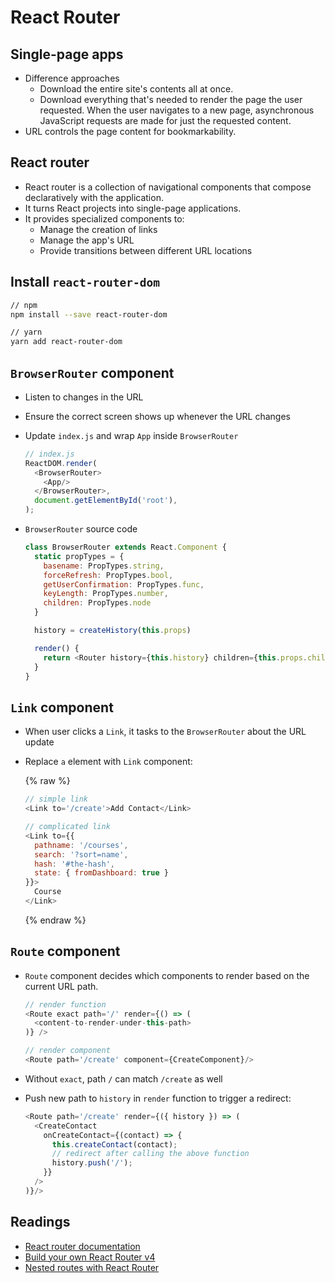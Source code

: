 # React Router

## Single-page apps
- Difference approaches
  - Download the entire site's contents all at once.
  - Download everything that's needed to render the page the user requested. When the user navigates to a new page, asynchronous JavaScript requests are made for just the requested content.
- URL controls the page content for bookmarkability.

## React router
- React router is a collection of navigational components that compose declaratively with the application.
- It turns React projects into single-page applications.
- It provides specialized components to:
  - Manage the creation of links
  - Manage the app's URL
  - Provide transitions between different URL locations

## Install `react-router-dom`

```sh
// npm
npm install --save react-router-dom

// yarn
yarn add react-router-dom
```

## `BrowserRouter` component
- Listen to changes in the URL
- Ensure the correct screen shows up whenever the URL changes
- Update `index.js` and wrap `App` inside `BrowserRouter`

  ```js
  // index.js
  ReactDOM.render(
    <BrowserRouter>
      <App/>
    </BrowserRouter>,
    document.getElementById('root'),
  );
  ```

- `BrowserRouter` source code

  ```js
  class BrowserRouter extends React.Component {
    static propTypes = {
      basename: PropTypes.string,
      forceRefresh: PropTypes.bool,
      getUserConfirmation: PropTypes.func,
      keyLength: PropTypes.number,
      children: PropTypes.node
    }
  
    history = createHistory(this.props)
  
    render() {
      return <Router history={this.history} children={this.props.children} />
    }
  }
  ```

## `Link` component
- When user clicks a `Link`, it tasks to the `BrowserRouter` about the URL update
- Replace `a` element with `Link` component:

  {% raw %}
  ```js
  // simple link
  <Link to='/create'>Add Contact</Link>

  // complicated link
  <Link to={{
    pathname: '/courses',
    search: '?sort=name',
    hash: '#the-hash',
    state: { fromDashboard: true }
  }}>
    Course
  </Link>
  ```
  {% endraw %}

## `Route` component
- `Route` component decides which components to render based on the current URL path.

  ```js
  // render function
  <Route exact path='/' render={() => (
    <content-to-render-under-this-path>
  )} />

  // render component
  <Route path='/create' component={CreateComponent}/>
  ```

- Without `exact`, path `/` can match `/create` as well
- Push new path to `history` in `render` function to trigger a redirect:

  ```js
  <Route path='/create' render={({ history }) => (
    <CreateContact
      onCreateContact={(contact) => {
        this.createContact(contact);
        // redirect after calling the above function
        history.push('/');
      }}
    />
  )}/>
  ```

## Readings
- [React router documentation](https://reacttraining.com/react-router/web/guides/philosophy)
- [Build your own React Router v4](https://tylermcginnis.com/build-your-own-react-router-v4/)
- [Nested routes with React Router](https://tylermcginnis.com/react-router-nested-routes/)
